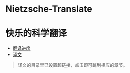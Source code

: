 # Nietzsche-Translate
# 快乐的科学翻译
- [翻译进度](Files/Progress.pdf)
- [译文](Files/FW.pdf)
> 译文的目录里已设置超链接，点击即可跳到相应的章节。
